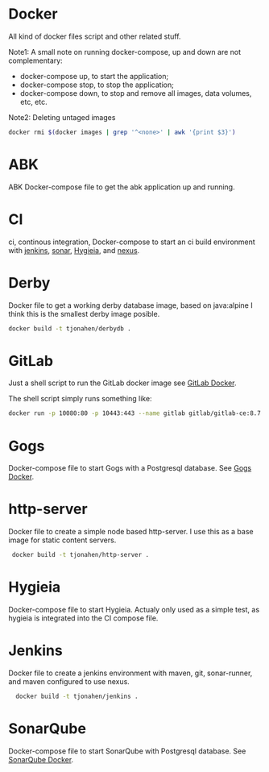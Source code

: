 Docker
=======
All kind of docker files script and other related stuff.

Note1:
A small note on running docker-compose, up and down are not complementary:
* docker-compose up, to start the application;
* docker-compose stop, to stop the application;
* docker-compose down, to stop and remove all images, data volumes, etc, etc.

Note2:
Deleting untaged images
```bash
docker rmi $(docker images | grep '^<none>' | awk '{print $3}')
```


ABK
==
ABK Docker-compose file to get the abk application up and running.

CI
==
ci, continous integration, Docker-compose to start an ci build environment with [jenkins](https://jenkins.io/), [sonar](http://www.sonarqube.org/), [Hygieia](https://github.com/capitalone/Hygieia), and [nexus](http://www.sonatype.org/nexus/).

Derby
==
Docker file to get a working derby database image, based on java:alpine I think this is the smallest derby image posible.
```bash
docker build -t tjonahen/derbydb .
```

GitLab
==
Just a shell script to run the GitLab docker image see [GitLab Docker](https://hub.docker.com/r/gitlab/gitlab-ce/).

The shell script simply runs something like:
```bash
docker run -p 10080:80 -p 10443:443 --name gitlab gitlab/gitlab-ce:8.7.2-ce.0
```

Gogs
==
Docker-compose file to start Gogs with a Postgresql database. See [Gogs Docker](https://hub.docker.com/r/gogs/gogs/).

http-server
===
Docker file to create a simple node based http-server. I use this as a base image for static content servers.

```bash
 docker build -t tjonahen/http-server .
```
Hygieia
==
Docker-compose file to start Hygieia. Actualy only used as a simple test, as hygieia is integrated into the CI compose file.

Jenkins
===
Docker file to create a jenkins environment with maven, git, sonar-runner, and maven configured to use nexus.

```bash
  docker build -t tjonahen/jenkins .
```
SonarQube
===
Docker-compose file to start SonarQube with Postgresql database. See [SonarQube Docker](https://hub.docker.com/_/sonarqube/).
